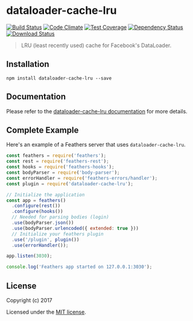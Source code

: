 # dataloader-cache-lru

[![Build Status](https://travis-ci.org/eddyystop/dataloader-cache-lru.png?branch=master)](https://travis-ci.org/eddyystop/dataloader-cache-lru)
[![Code Climate](https://codeclimate.com/github/eddyystop/dataloader-cache-lru/badges/gpa.svg)](https://codeclimate.com/github/eddyystop/dataloader-cache-lru)
[![Test Coverage](https://codeclimate.com/github/eddyystop/dataloader-cache-lru/badges/coverage.svg)](https://codeclimate.com/github/eddyystop/dataloader-cache-lru/coverage)
[![Dependency Status](https://img.shields.io/david/eddyystop/dataloader-cache-lru.svg?style=flat-square)](https://david-dm.org/eddyystop/dataloader-cache-lru)
[![Download Status](https://img.shields.io/npm/dm/dataloader-cache-lru.svg?style=flat-square)](https://www.npmjs.com/package/dataloader-cache-lru)

> LRU (least recently used) cache for Facebook&#39;s DataLoader.

## Installation

```
npm install dataloader-cache-lru --save
```

## Documentation

Please refer to the [dataloader-cache-lru documentation](http://docs.feathersjs.com/) for more details.

## Complete Example

Here's an example of a Feathers server that uses `dataloader-cache-lru`. 

```js
const feathers = require('feathers');
const rest = require('feathers-rest');
const hooks = require('feathers-hooks');
const bodyParser = require('body-parser');
const errorHandler = require('feathers-errors/handler');
const plugin = require('dataloader-cache-lru');

// Initialize the application
const app = feathers()
  .configure(rest())
  .configure(hooks())
  // Needed for parsing bodies (login)
  .use(bodyParser.json())
  .use(bodyParser.urlencoded({ extended: true }))
  // Initialize your feathers plugin
  .use('/plugin', plugin())
  .use(errorHandler());

app.listen(3030);

console.log('Feathers app started on 127.0.0.1:3030');
```

## License

Copyright (c) 2017

Licensed under the [MIT license](LICENSE).
